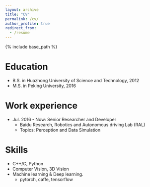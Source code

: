 ```yaml
---
layout: archive
title: "CV"
permalink: /cv/
author_profile: true
redirect_from:
  - /resume
---
```


{% include base_path %}

Education
======
* B.S. in Huazhong University of Science and Technology, 2012
* M.S. in Peking University, 2016

<!--* Ph.D in Version Control Theory, GitHub University, 2018 (expected)-->


Work experience
======
* Jul. 2016 - Now: Senior Researcher and Developer
  * Baidu Research, Robotics and Autonomous driving Lab (RAL)
  * Topics: Perception and Data Simulation

  
Skills
======
* C++/C, Python
* Computer Vision, 3D Vision
* Machine learning & Deep learning.
  * pytorch, caffe, tensorflow

<!--
Publications
======
  <ul>{% for post in site.publications %}
    {% include archive-single-cv.html %}
  {% endfor %}</ul>
  

Talks
======
  <ul>{% for post in site.talks %}
    {% include archive-single-talk-cv.html %}
  {% endfor %}</ul>
  
Teaching
======
  <ul>{% for post in site.teaching %}
    {% include archive-single-cv.html %}
  {% endfor %}</ul>
  
Service and leadership
======
* Currently signed in to 43 different slack teams

-->
